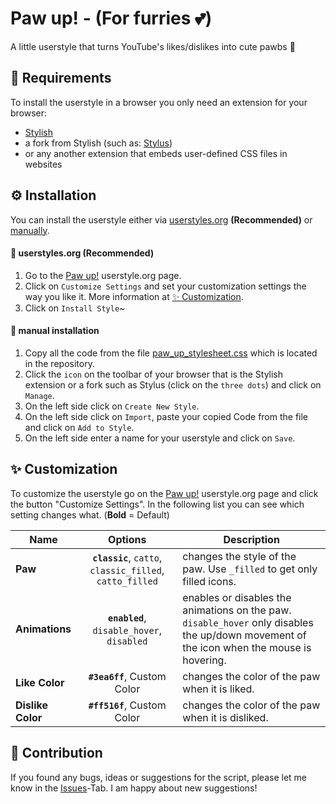 # Paw up! - (For furries 💕)
A little userstyle that turns YouTube's likes/dislikes into cute pawbs 🐾

## 📝 Requirements
To install the userstyle in a browser you only need an extension for your browser:
- [Stylish](https://userstyles.org/help/stylish)
- a fork from Stylish (such as: [Stylus](https://github.com/openstyles/stylus))
- or any another extension that embeds user-defined CSS files in websites

## ⚙ Installation 
You can install the userstyle either via [userstyles.org](#-userstyles.org-(Recommended)) **(Recommended)** or [manually](#-manual-installation).

#### 🔰 userstyles.org (Recommended)
1. Go to the [Paw up!](https://userstyles.org/styles/169802) userstyle.org page.
2. Click on `Customize Settings` and set your customization settings the way you like it. More information at [✨ Customization](#-customization).
3. Click on `Install Style`~

#### 🔧 manual installation
1. Copy all the code from the file [paw_up_stylesheet.css](https://github.com/FulytheFox/paw-up-userstyle/blob/main/paw_up_stylesheet.css) which is located in the repository.
2. Click the `icon` on the toolbar of your browser that is the Stylish extension or a fork such as Stylus (click on the `three dots`) and click on `Manage`.
3. On the left side click on `Create New Style`.
4. On the left side click on `Import`, paste your copied Code from the file and click on `Add to Style`.
5. On the left side enter a name for your userstyle and click on `Save`.

## ✨ Customization
To customize the userstyle go on the [Paw up!](https://userstyles.org/styles/169802) userstyle.org page and click the button "Customize Settings". In the following list you can see which setting changes what.
(**Bold** = Default)

Name | Options | Description
------------ | :-------------: | -------------
**Paw** | **`classic`**, `catto`, `classic_filled`, `catto_filled` | changes the style of the paw. Use `_filled` to get only filled icons.
**Animations** | **`enabled`**, `disable_hover`, `disabled` | enables or disables the animations on the paw. `disable_hover` only disables the up/down movement of the icon when the mouse is hovering.
**Like Color** | **`#3ea6ff`**, Custom Color | changes the color of the paw when it is liked. 
**Dislike Color** | **`#ff516f`**, Custom Color | changes the color of the paw when it is disliked. 


## 👏 Contribution
If you found any bugs, ideas or suggestions for the script, please let me know in the [Issues](https://github.com/FulytheFox/paw-up-userstyle/issues)-Tab. I am happy about new suggestions!